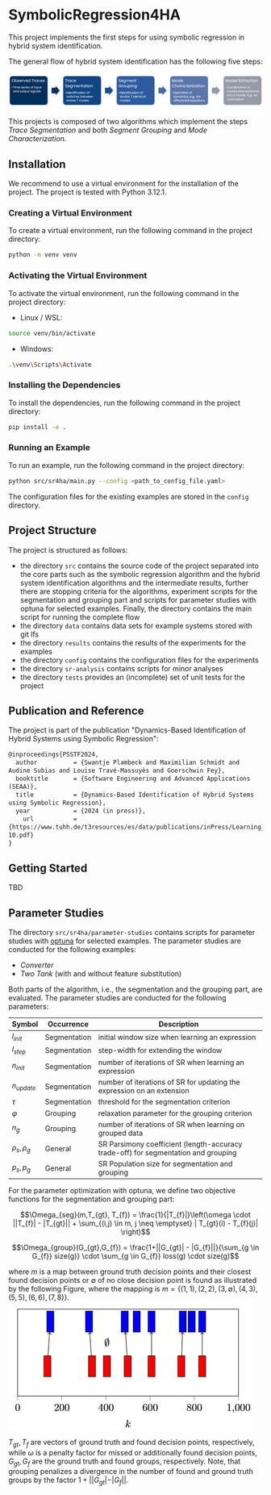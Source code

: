 # SymbolicRegression4HA

This project implements the first steps for using symbolic regression in hybrid system identification.

The general flow of hybrid system identification has the following five steps:
![image](assets/flow.png)
This projects is composed of two algorithms which implement the steps *Trace Segmentation* and both *Segment Grouping* and *Mode Characterization*.

## Installation

We recommend to use a virtual environment for the installation of the project. The project is tested with Python 3.12.1.

### Creating a Virtual Environment

To create a virtual environment, run the following command in the project directory:

```bash
python -m venv venv
```

### Activating the Virtual Environment

To activate the virtual environment, run the following command in the project directory:

- Linux / WSL:
```bash
source venv/bin/activate
```
- Windows:
```bash
.\venv\Scripts\Activate
```

### Installing the Dependencies

To install the dependencies, run the following command in the project directory:

```bash
pip install -e .
```

### Running an Example

To run an example, run the following command in the project directory:

```bash
python src/sr4ha/main.py --config <path_to_config_file.yaml>
```

The configuration files for the existing examples are stored in the `config` directory.

## Project Structure

The project is structured as follows:
- the directory `src` contains the source code of the project separated into the core parts such as the symbolic regression algorithm and the hybrid system identification algorithms and the intermediate results, further there are stopping criteria for the algorithms, experiment scripts for the segmentation and grouping part and scripts for parameter studies with optuna for selected examples. Finally, the directory contains the main script for running the complete flow
- the directory `data` contains data sets for example systems stored with git lfs
- the directory `results` contains the results of the experiments for the examples
- the directory `config` contains the configuration files for the experiments
- the directory `sr-analysis` contains scripts for minor analyses
- the directory `tests` provides an (incomplete) set of unit tests for the project 

## Publication and Reference

The project is part of the publication "Dynamics-Based Identification of Hybrid Systems using Symbolic Regression":

```
@inproceedings{PSSTF2024,
  author          = {Swantje Plambeck and Maximilian Schmidt and Audine Subias and Louise Travé-Massuyès and Goerschwin Fey},
  booktitle       = {Software Engineering and Advanced Applications (SEAA)},
  title           = {Dynamics-Based Identification of Hybrid Systems using Symbolic Regression},
  year            = {2024 (in press)},
    url           = {https://www.tuhh.de/t3resources/es/data/publications/inPress/Learning_Hybrid_Systems_with_Symbolic_Regression-10.pdf}
}
```

## Getting Started

TBD

## Parameter Studies

The directory `src/sr4ha/parameter-studies` contains scripts for parameter studies with [optuna](https://optuna.readthedocs.io/en/stable/) for selected examples. The parameter studies are conducted for the following examples:
- *Converter*
- *Two Tank* (with and without feature substitution)

Both parts of the algorithm, i.e., the segmentation and the grouping part, are evaluated. The parameter studies are conducted for the following parameters:

Symbol | Occurrence | Description |
--- | --- | --- |
$l_{init}$ | Segmentation | initial window size when learning an expression
$l_{step}$ | Segmentation | step-width for extending the window
$n_{init}$ | Segmentation | number of iterations of SR when learning an expression
$n_{update}$ | Segmentation | number of iterations of SR for updating the expression on an extension
$\tau$ | Segmentation | threshold for the segmentation criterion
$\varphi$ | Grouping | relaxation parameter for the grouping criterion
$n_g$ | Grouping | number of iterations of SR when learning on grouped data
$\rho_s, \rho_g$ |General | SR Parsimony coefficient (length-accuracy trade-off) for segmentation and grouping
$p_s, p_g$ | General | SR Population size for segmentation and grouping

For the parameter optimization with optuna, we define two objective functions for the segmentation and grouping part:

$$\Omega_{seg}(m,T_{gt}, T_{f}) = \frac{1}{|T_{f}|}\left(\omega \cdot ||T_{f}| - |T_{gt}|| + \sum_{(i,j) \in m, j \neq \emptyset} | T_{gt}(i) - T_{f}(j)| \right)$$

$$\Omega_{group}(G_{gt},G_{f}) = \frac{1+||G_{gt}| - |G_{f}||}{\sum_{g \in G_{f}} size(g)} \cdot \sum_{g \in G_{f}} loss(g) \cdot size(g)$$

where $m$ is a map between ground truth decision points and their closest found decision points or $\emptyset$ of no close decision point is found as illustrated by the following Figure, where the mapping is $m = \{(1,1), (2,2), (3,\emptyset), (4,3), (5,5), (6,6), (7,8)\}$.
![image](assets/mapping.png)

$T_{gt}, T_{f}$ are vectors of ground truth and found decision points, respectively, while $\omega$ is a penalty factor for missed or additionally found decision points, $G_{gt},G_{f}$ are the ground truth and found groups, respectively. Note, that grouping penalizes a divergence in the number of found and ground truth groups by the factor $1+||G_{gt}| - |G_{f}||$.
